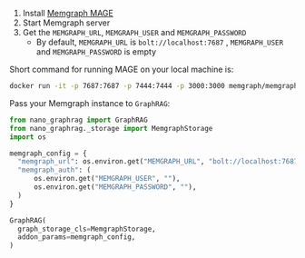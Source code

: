 1. Install [Memgraph MAGE](https://memgraph.com/docs/getting-started)
2. Start Memgraph server
3. Get the `MEMGRAPH_URL`,  `MEMGRAPH_USER` and `MEMGRAPH_PASSWORD`
   - By default, `MEMGRAPH_URL` is `bolt://localhost:7687` ,  `MEMGRAPH_USER` and `MEMGRAPH_PASSWORD` is empty

Short command for running MAGE on your local machine is: 

```bash 
docker run -it -p 7687:7687 -p 7444:7444 -p 3000:3000 memgraph/memgraph-mage
```

Pass your Memgraph instance to `GraphRAG`:

```python
from nano_graphrag import GraphRAG
from nano_graphrag._storage import MemgraphStorage
import os

memgraph_config = {
  "memgraph_url": os.environ.get("MEMGRAPH_URL", "bolt://localhost:7687"),
  "memgraph_auth": (
      os.environ.get("MEMGRAPH_USER", ""),
      os.environ.get("MEMGRAPH_PASSWORD", ""),
  )
}

GraphRAG(
  graph_storage_cls=MemgraphStorage,
  addon_params=memgraph_config,
)
```


